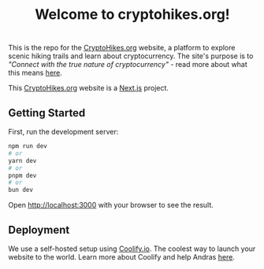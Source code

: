 <div align="center" style="margin-top: 1em; margin-bottom: 3em;">
  <h1>Welcome to cryptohikes.org!</h1>
</div>

This is the repo for the [CryptoHikes.org](https://cryptohikes.org) website, a platform to explore scenic hiking trails and learn about cryptocurrency. The site's purpose is to _"Connect with the true nature of cryptocurrency"_ - read more about what this means [here](https://cryptohikes.org/workshops).

This [CryptoHikes.org](https://cryptohikes.org) website is a [Next.js](https://nextjs.org/) project.

## Getting Started

First, run the development server:

```bash
npm run dev
# or
yarn dev
# or
pnpm dev
# or
bun dev
```

Open [http://localhost:3000](http://localhost:3000) with your browser to see the result.

## Deployment

We use a self-hosted setup using [Coolify.io](https://coolify.io). The coolest way to launch your website to the world. Learn more about Coolify and help Andras [here](https://github.com/coollabsio/coolify).